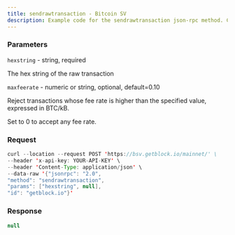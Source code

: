 ```yaml
---
title: sendrawtransaction - Bitcoin SV
description: Example code for the sendrawtransaction json-rpc method. Сomplete guide on how to use sendrawtransaction json-rpc in GetBlock.io Web3 documentation.
---
```


### Parameters


`hexstring` - string, required

The hex string of the raw transaction

`maxfeerate` - numeric or string, optional, default=0.10

Reject transactions whose fee rate is higher than the specified value,
expressed in BTC/kB.

Set to 0 to accept any fee rate.

### Request

``` java
curl --location --request POST 'https://bsv.getblock.io/mainnet/' \ 
--header 'x-api-key: YOUR-API-KEY' \ 
--header 'Content-Type: application/json' \ 
--data-raw '{"jsonrpc": "2.0",
"method": "sendrawtransaction",
"params": ["hexstring", null],
"id": "getblock.io"}'
```

###  Response

``` java
null
```

